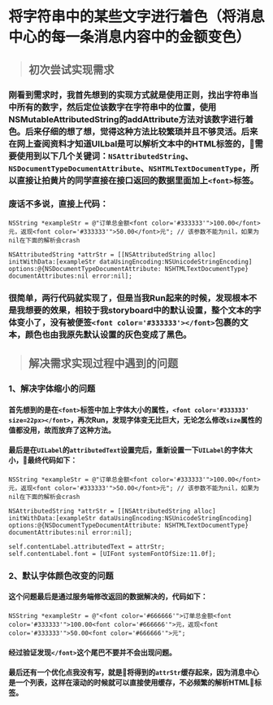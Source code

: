 将字符串中的某些文字进行着色（将消息中心的每一条消息内容中的金额变色）  
========================

>## 初次尝试实现需求

### 刚看到需求时，我首先想到的实现方式就是使用正则，找出字符串当中所有的数字，然后定位该数字在字符串中的位置，使用NSMutableAttributedString的addAttribute方法对该数字进行着色。后来仔细的想了想，觉得这种方法比较繁琐并且不够灵活。后来在网上查阅资料才知道UILbal是可以解析文本中的HTML标签的，需要使用到以下几个关键词：`NSAttributedString`、`NSDocumentTypeDocumentAttribute`、`NSHTMLTextDocumentType`，所以直接让拍黄片的同学直接在接口返回的数据里面加上`<font>`标签。

### 废话不多说，直接上代码：
```
NSString *exampleStr = @"订单总金额<font color='#333333'">100.00</font>元，返现<font color='#333333'">50.00</font>元"; // 该参数不能为nil，如果为nil在下面的解析会crash

NSAttributedString *attrStr = [[NSAttributedString alloc] initWithData:[exampleStr dataUsingEncoding:NSUnicodeStringEncoding] options:@{NSDocumentTypeDocumentAttribute: NSHTMLTextDocumentType} documentAttributes:nil error:nil];
```

### 很简单，两行代码就实现了，但是当我Run起来的时候，发现根本不是我想要的效果，相较于我storyboard中的默认设置，整个文本的字体变小了，没有被便签`<font color='#333333'></font>`包裹的文本，颜色也由我原先默认设置的灰色变成了黑色。

>## 解决需求实现过程中遇到的问题

### 1、解决字体缩小的问题

#### 首先想到的是在`<font>`标签中加上字体大小的属性，`<font color='#333333' size=22px></font>`，再次Run，发现字体变无比巨大，无论怎么修改`size`属性的值都没用，故而放弃了这种方法。

#### 最后是在`UILabel`的`attributedText`设置完后，重新设置一下`UILabel`的字体大小，最终代码如下：

```
NSString *exampleStr = @"订单总金额<font color='#333333'">100.00</font>元，返现<font color='#333333'">50.00</font>元"; // 该参数不能为nil，如果为nil在下面的解析会crash

NSAttributedString *attrStr = [[NSAttributedString alloc] initWithData:[exampleStr dataUsingEncoding:NSUnicodeStringEncoding] options:@{NSDocumentTypeDocumentAttribute: NSHTMLTextDocumentType} documentAttributes:nil error:nil];

self.contentLabel.attributedText = attrStr;
self.contentLabel.font = [UIFont systemFontOfSize:11.0f];
```

### 2、默认字体颜色改变的问题

#### 这个问题最后是通过服务端修改返回的数据解决的，代码如下：

```
NSString *exampleStr = @"<font color='#666666'">订单总金额<font color='#333333'">100.00<font color='#666666'">元，返现<font color='#333333'">50.00<font color='#666666'">元";
```

#### 经过验证发现`</font>`这个尾巴不要并不会出现问题。

#### 最后还有一个优化点我没有写，就是将得到的`attrStr`缓存起来，因为消息中心是一个列表，这样在滚动的时候就可以直接使用缓存，不必频繁的解析HTML标签。